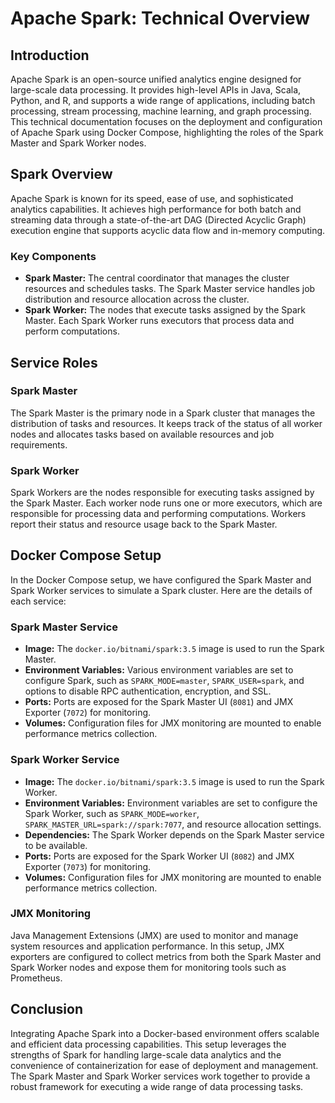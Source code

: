 # **Apache Spark: Technical Overview**

## **Introduction**

Apache Spark is an open-source unified analytics engine designed for large-scale data processing. It provides high-level APIs in Java, Scala, Python, and R, and supports a wide range of applications, including batch processing, stream processing, machine learning, and graph processing. This technical documentation focuses on the deployment and configuration of Apache Spark using Docker Compose, highlighting the roles of the Spark Master and Spark Worker nodes.

## **Spark Overview**

Apache Spark is known for its speed, ease of use, and sophisticated analytics capabilities. It achieves high performance for both batch and streaming data through a state-of-the-art DAG (Directed Acyclic Graph) execution engine that supports acyclic data flow and in-memory computing.

### **Key Components**

- **Spark Master:** The central coordinator that manages the cluster resources and schedules tasks. The Spark Master service handles job distribution and resource allocation across the cluster.
- **Spark Worker:** The nodes that execute tasks assigned by the Spark Master. Each Spark Worker runs executors that process data and perform computations.

## **Service Roles**

### **Spark Master**

The Spark Master is the primary node in a Spark cluster that manages the distribution of tasks and resources. It keeps track of the status of all worker nodes and allocates tasks based on available resources and job requirements.

### **Spark Worker**

Spark Workers are the nodes responsible for executing tasks assigned by the Spark Master. Each worker node runs one or more executors, which are responsible for processing data and performing computations. Workers report their status and resource usage back to the Spark Master.

## **Docker Compose Setup**

In the Docker Compose setup, we have configured the Spark Master and Spark Worker services to simulate a Spark cluster. Here are the details of each service:

### **Spark Master Service**

- **Image:** The `docker.io/bitnami/spark:3.5` image is used to run the Spark Master.
- **Environment Variables:** Various environment variables are set to configure Spark, such as `SPARK_MODE=master`, `SPARK_USER=spark`, and options to disable RPC authentication, encryption, and SSL.
- **Ports:** Ports are exposed for the Spark Master UI (`8081`) and JMX Exporter (`7072`) for monitoring.
- **Volumes:** Configuration files for JMX monitoring are mounted to enable performance metrics collection.

### **Spark Worker Service**

- **Image:** The `docker.io/bitnami/spark:3.5` image is used to run the Spark Worker.
- **Environment Variables:** Environment variables are set to configure the Spark Worker, such as `SPARK_MODE=worker`, `SPARK_MASTER_URL=spark://spark:7077`, and resource allocation settings.
- **Dependencies:** The Spark Worker depends on the Spark Master service to be available.
- **Ports:** Ports are exposed for the Spark Worker UI (`8082`) and JMX Exporter (`7073`) for monitoring.
- **Volumes:** Configuration files for JMX monitoring are mounted to enable performance metrics collection.

### **JMX Monitoring**

Java Management Extensions (JMX) are used to monitor and manage system resources and application performance. In this setup, JMX exporters are configured to collect metrics from both the Spark Master and Spark Worker nodes and expose them for monitoring tools such as Prometheus.

## **Conclusion**

Integrating Apache Spark into a Docker-based environment offers scalable and efficient data processing capabilities. This setup leverages the strengths of Spark for handling large-scale data analytics and the convenience of containerization for ease of deployment and management. The Spark Master and Spark Worker services work together to provide a robust framework for executing a wide range of data processing tasks.


